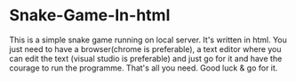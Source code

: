 # Snake-Game-In-html
This is a simple snake game running on local server. It's written in html. 
You just need to have a browser(chrome is preferable), a text editor where you can edit the text (visual studio is preferable)
and just go for it and have the courage to run the programme.
That's all you need.
Good luck & go for it.
